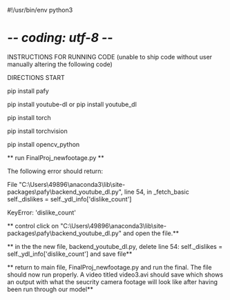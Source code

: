 #!/usr/bin/env python3
# -*- coding: utf-8 -*-
 
 
 INSTRUCTIONS FOR RUNNING CODE
(unable to ship code without user manually altering the following code)

DIRECTIONS START
 
 pip install pafy
 
 pip install youtube-dl
 or
 pip install youtube_dl
 
 pip install torch
 
 pip install torchvision

 pip install opencv_python

** run FinalProj_newfootage.py **

The following error should return:



  File "C:\Users\49896\anaconda3\lib\site-packages\pafy\backend_youtube_dl.py", line 54, in _fetch_basic
    self._dislikes = self._ydl_info['dislike_count']

KeyError: 'dislike_count'




** control click on "C:\Users\49896\anaconda3\lib\site-packages\pafy\backend_youtube_dl.py"
and open the file.**

** in the the new file, backend_youtube_dl.py, delete line 54:
self._dislikes = self._ydl_info['dislike_count']       and save file**

** return to main file, FinalProj_newfootage.py and run the final. The file
should now run properly. A video titled video3.avi should save which shows
an output with what the seucrity camera footage will look like after 
having been run through our model**